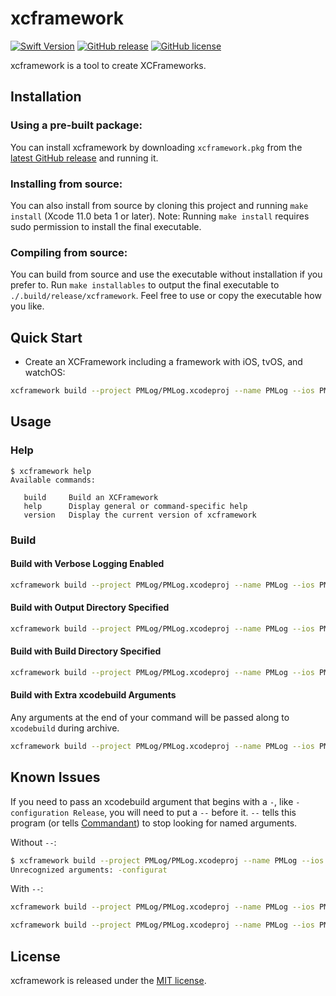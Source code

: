 # xcframework

[![Swift Version](https://img.shields.io/badge/Swift-5.1-orange.svg?style=for-the-badge)](https://swift.org)
[![GitHub release](https://img.shields.io/github/release/jeffctown/xcframework.svg?style=for-the-badge)](https://github.com/jeffctown/xcframework/releases)
[![GitHub license](https://img.shields.io/badge/license-MIT-lightgrey.svg?style=for-the-badge)](https://raw.githubusercontent.com/jeffctown/xcframework/master/LICENSE.md) 

xcframework is a tool to create XCFrameworks.

## Installation

### Using a pre-built package:

You can install xcframework by downloading `xcframework.pkg` from the
[latest GitHub release](https://github.com/jeffctown/xcframework/releases/latest) and
running it.

### Installing from source:

You can also install from source by cloning this project and running
`make install` (Xcode 11.0 beta 1 or later).  Note: Running `make install` requires sudo permission to install the final executable. 

### Compiling from source:

You can build from source and use the executable without installation if you prefer to.  Run `make installables` to output the final executable to `./.build/release/xcframework`.  Feel free to use or copy the executable how you like.

## Quick Start

* Create an XCFramework including a framework with iOS, tvOS, and watchOS:

```bash
xcframework build --project PMLog/PMLog.xcodeproj --name PMLog --ios PMLog_iOS --tvos PMLog_TvOS --watchos PMLog_WatchOS
```

## Usage


### Help

```
$ xcframework help
Available commands:

   build     Build an XCFramework
   help      Display general or command-specific help
   version   Display the current version of xcframework
```

### Build


#### Build with Verbose Logging Enabled

```bash
xcframework build --project PMLog/PMLog.xcodeproj --name PMLog --ios PMLog_iOS --tvos PMLog_TvOS --watchos PMLog_WatchOS --verbose
```

#### Build with Output Directory Specified

```bash
xcframework build --project PMLog/PMLog.xcodeproj --name PMLog --ios PMLog_iOS --tvos PMLog_TvOS --watchos PMLog_WatchOS --output ./output
```

#### Build with Build Directory Specified

```bash
xcframework build --project PMLog/PMLog.xcodeproj --name PMLog --ios PMLog_iOS --tvos PMLog_TvOS --watchos PMLog_WatchOS --build ./build
```

#### Build with Extra xcodebuild Arguments

Any arguments at the end of your command will be passed along to `xcodebuild` during archive.

```bash
xcframework build --project PMLog/PMLog.xcodeproj --name PMLog --ios PMLog_iOS DEBUG=1 PERFORM_MAGIC=0
```


## Known Issues

If you need to pass an xcodebuild argument that begins with a `-`, like `-configuration Release`, you will need to put a `--` before it.  `--` tells this program (or tells [Commandant](https://github.com/Carthage/Commandant/issues/59)) to stop looking for named arguments.

Without `--`:

```bash
$ xcframework build --project PMLog/PMLog.xcodeproj --name PMLog --ios PMLog_iOS -configuration Release
Unrecognized arguments: -configurat
```

With `--`:

```bash
xcframework build --project PMLog/PMLog.xcodeproj --name PMLog --ios PMLog_iOS -- -configuration Release
```

```bash
xcframework build --project PMLog/PMLog.xcodeproj --name PMLog --ios PMLog_iOS -- -enableAddressSanitizer YES
```


## License

xcframework is released under the [MIT license](LICENSE.md).
